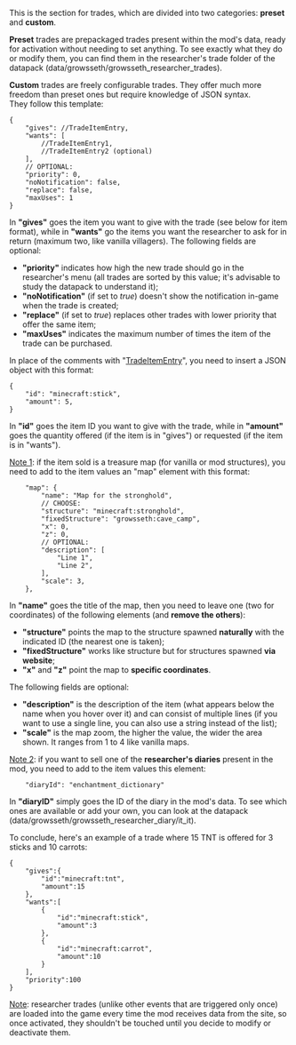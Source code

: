 This is the section for trades, which are divided into two categories: **preset** and **custom**.

**Preset** trades are prepackaged trades present within the mod's data, ready for activation without needing to set anything. To see exactly what they do or modify them, you can find them in the researcher's trade folder of the datapack (data/growsseth/growsseth_researcher_trades).

**Custom** trades are freely configurable trades. They offer much more freedom than preset ones but require knowledge of JSON syntax.  
They follow this template:

    {
        "gives": //TradeItemEntry,
        "wants": [
            //TradeItemEntry1,
            //TradeItemEntry2 (optional)
        ],
        // OPTIONAL:
        "priority": 0,
        "noNotification": false,
        "replace": false,
        "maxUses": 1
    }

In **"gives"** goes the item you want to give with the trade (see below for item format), while in **"wants"** go the items you want the researcher to ask for in return (maximum two, like vanilla villagers). The following fields are optional:

*   **"priority"** indicates how high the new trade should go in the researcher's menu (all trades are sorted by this value; it's advisable to study the datapack to understand it);
*   **"noNotification"** (if set to _true_) doesn't show the notification in-game when the trade is created;
*   **"replace"** (if set to _true_) replaces other trades with lower priority that offer the same item;
*   **"maxUses"** indicates the maximum number of times the item of the trade can be purchased.

In place of the comments with "<u>TradeItemEntry</u>", you need to insert a JSON object with this format:

    {
        "id": "minecraft:stick",
        "amount": 5,
    }

In **"id"** goes the item ID you want to give with the trade, while in **"amount"** goes the quantity offered (if the item is in "gives") or requested (if the item is in "wants").

<u>Note 1</u>: if the item sold is a treasure map (for vanilla or mod structures), you need to add to the item values an "map" element with this format:

        "map": {
            "name": "Map for the stronghold",
            // CHOOSE:
            "structure": "minecraft:stronghold",
            "fixedStructure": "growsseth:cave_camp",
            "x": 0,
            "z": 0,
            // OPTIONAL:
            "description": [
                "Line 1",
                "Line 2",
            ],
            "scale": 3,
        },

In **"name"** goes the title of the map, then you need to leave one (two for coordinates) of the following elements (and **remove the others**):

*   **"structure"** points the map to the structure spawned **naturally** with the indicated ID (the nearest one is taken);
*   **"fixedStructure"** works like structure but for structures spawned **via website**;
*   **"x"** and **"z"** point the map to **specific coordinates**.

The following fields are optional:

*   **"description"** is the description of the item (what appears below the name when you hover over it) and can consist of multiple lines (if you want to use a single line, you can also use a string instead of the list);
*   **"scale"** is the map zoom, the higher the value, the wider the area shown. It ranges from 1 to 4 like vanilla maps.

<u>Note 2</u>: if you want to sell one of the **researcher's diaries** present in the mod, you need to add to the item values this element:

        "diaryId": "enchantment_dictionary"

In **"diaryID"** simply goes the ID of the diary in the mod's data. To see which ones are available or add your own, you can look at the datapack (data/growsseth/growsseth_researcher_diary/it_it).

To conclude, here's an example of a trade where 15 TNT is offered for 3 sticks and 10 carrots:

    {
        "gives":{
            "id":"minecraft:tnt",
            "amount":15
        },
        "wants":[
            {
                "id":"minecraft:stick",
                "amount":3
            },
            {
                "id":"minecraft:carrot",
                "amount":10
            }
        ],
        "priority":100
    }

<u>Note</u>: researcher trades (unlike other events that are triggered only once) are loaded into the game every time the mod receives data from the site, so once activated, they shouldn't be touched until you decide to modify or deactivate them.
